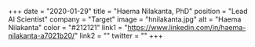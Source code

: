 +++ 
date = "2020-01-29" 
title = "Haema Nilakanta, PhD" 
position = "Lead AI Scientist" 
company = "Target" 
image = "hnilakanta.jpg" 
alt = "Haema Nilakanta" 
color = "#212121" 
link1 = "https://www.linkedin.com/in/haema-nilakanta-a7021b20/" 
link2 = ""
twitter = ""
+++